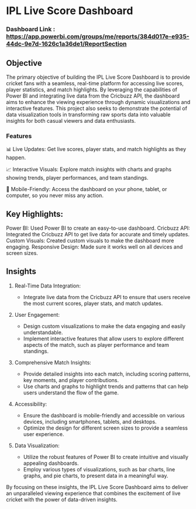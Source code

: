 # IPL Live Score Dashboard

### Dashboard Link : https://app.powerbi.com/groups/me/reports/384d017e-e935-44dc-9e7d-1626c1a36de1/ReportSection

## Objective
The primary objective of building the IPL Live Score Dashboard is to provide cricket fans with a seamless, real-time platform for accessing live scores, player statistics, and match highlights. By leveraging the capabilities of Power BI and integrating live data from the Cricbuzz API, the dashboard aims to enhance the viewing experience through dynamic visualizations and interactive features. This project also seeks to demonstrate the potential of data visualization tools in transforming raw sports data into valuable insights for both casual viewers and data enthusiasts.


### Features

📊 Live Updates: Get live scores, player stats, and match highlights as they happen.

📈 Interactive Visuals: Explore match insights with charts and graphs showing trends, player performances, and team standings.

📱 Mobile-Friendly: Access the dashboard on your phone, tablet, or computer, so you never miss any action.

## Key Highlights:

Power BI: Used Power BI to create an easy-to-use dashboard.
Cricbuzz API: Integrated the Cricbuzz API to get live data for accurate and timely updates.
Custom Visuals: Created custom visuals to make the dashboard more engaging.
Responsive Design: Made sure it works well on all devices and screen sizes.

## Insights

1. Real-Time Data Integration:
   
   - Integrate live data from the Cricbuzz API to ensure that users receive the most current scores, player stats, and match updates.

2. User Engagement:
   
   - Design custom visualizations to make the data engaging and easily understandable.
   - Implement interactive features that allow users to explore different aspects of the match, such as player performance and team standings.

3. Comprehensive Match Insights:
   
   - Provide detailed insights into each match, including scoring patterns, key moments, and player contributions.
   - Use charts and graphs to highlight trends and patterns that can help users understand the flow of the game.

4. Accessibility:
   
   - Ensure the dashboard is mobile-friendly and accessible on various devices, including smartphones, tablets, and desktops.
   - Optimize the design for different screen sizes to provide a seamless user experience.


5. Data Visualization:

   - Utilize the robust features of Power BI to create intuitive and visually appealing dashboards.
   - Employ various types of visualizations, such as bar charts, line graphs, and pie charts, to present data in a meaningful way.


By focusing on these insights, the IPL Live Score Dashboard aims to deliver an unparalleled viewing experience that combines the excitement of live cricket with the power of data-driven insights.
